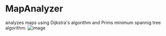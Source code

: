 # MapAnalyzer
 analyzes maps using Dijkstra's algorithm and Prims minimum spannig tree algorithm.
 ![image](https://github.com/user-attachments/assets/49033ccd-f089-45ce-871f-9b6a9c2df330)


